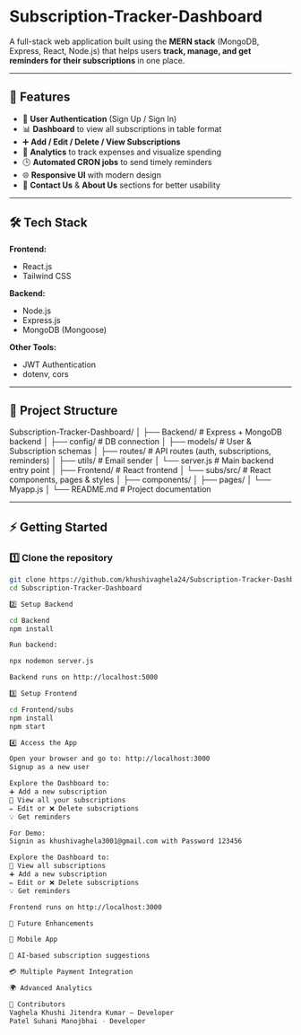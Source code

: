 # Subscription-Tracker-Dashboard

A full-stack web application built using the **MERN stack** (MongoDB, Express, React, Node.js) that helps users **track, manage, and get reminders for their subscriptions** in one place.  

---

## 🚀 Features

- 🔐 **User Authentication** (Sign Up / Sign In)
- 📊 **Dashboard** to view all subscriptions in table format
- ➕ **Add / Edit / Delete / View Subscriptions**
- 💸 **Analytics** to track expenses and visualize spending
- 🕒 **Automated CRON jobs** to send timely reminders
- 🌐 **Responsive UI** with modern design
- 📱 **Contact Us** & **About Us** sections for better usability

---

## 🛠️ Tech Stack

**Frontend:**
- React.js  
- Tailwind CSS  

**Backend:**
- Node.js  
- Express.js  
- MongoDB (Mongoose)  

**Other Tools:** 
- JWT Authentication  
- dotenv, cors  

---

## 📂 Project Structure

Subscription-Tracker-Dashboard/
│
├── Backend/ # Express + MongoDB backend
│ ├── config/ # DB connection
│ ├── models/ # User & Subscription schemas
│ ├── routes/ # API routes (auth, subscriptions, reminders)
│ ├── utils/ # Email sender
│ └── server.js # Main backend entry point
│
├── Frontend/ # React frontend
│ └── subs/src/ # React components, pages & styles
│ ├── components/
│ ├── pages/
│ └── Myapp.js
│
└── README.md # Project documentation

---

## ⚡ Getting Started

### 1️⃣ Clone the repository
```bash
git clone https://github.com/khushivaghela24/Subscription-Tracker-Dashboard.git
cd Subscription-Tracker-Dashboard

2️⃣ Setup Backend

cd Backend
npm install

Run backend:

npx nodemon server.js

Backend runs on http://localhost:5000

3️⃣ Setup Frontend

cd Frontend/subs
npm install
npm start

4️⃣ Access the App

Open your browser and go to: http://localhost:3000
Signup as a new user

Explore the Dashboard to:
➕ Add a new subscription
👀 View all your subscriptions
✏️ Edit or ❌ Delete subscriptions
💡 Get reminders

For Demo:
Signin as khushivaghela3001@gmail.com with Password 123456

Explore the Dashboard to:
👀 View all subscriptions
➕ Add a new subscription
✏️ Edit or ❌ Delete subscriptions
💡 Get reminders

Frontend runs on http://localhost:3000

🔮 Future Enhancements

📱 Mobile App 

🤖 AI-based subscription suggestions

💳 Multiple Payment Integration

🌍 Advanced Analytics

🙌 Contributors
Vaghela Khushi Jitendra Kumar – Developer
Patel Suhani Manojbhai - Developer
